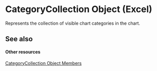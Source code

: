 
# CategoryCollection Object (Excel)

Represents the collection of visible chart categories in the chart.


## See also


#### Other resources


[CategoryCollection Object Members](39a6f85c-2219-79df-cbbc-0bcc21a517e8.md)

